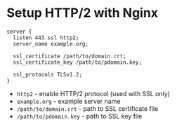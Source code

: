 # Setup HTTP/2 with Nginx

```nginx
server {
  listen 443 ssl http2;
  server_name example.org;
  
  ssl_certificate /path/to/domain.crt;
  ssl_certificate_key /path/to/pdomain.key;
  
  ssl_protocols TLSv1.2;
}
```

- `http2` - enable HTTP/2 protocol (used with SSL only)
- `example.org` - example server name
- `/path/to/domain.crt` - path to SSL certificate file
- `/path/to/pdomain.key` - path to SSL key file



